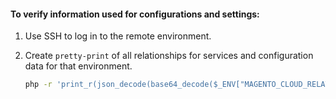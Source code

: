 #### To verify information used for configurations and settings:

1.  Use SSH to log in to the remote environment.

1.  Create `pretty-print` of all relationships for services and configuration data for that environment.

    ```bash
    php -r 'print_r(json_decode(base64_decode($_ENV["MAGENTO_CLOUD_RELATIONSHIPS"])));'
    ```
